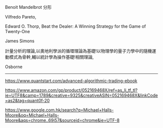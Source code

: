 Benoit Mandelbrot
分形

Vilfredo Pareto,

Edward O. Thorp,
Beat the Dealer: A Winning Strategy for the Game of Twenty-One

James Simons

計量分析的理論,以奧地利學派的循環理論為基礎!以物理學的量子力學中的隨機運動模式為骨幹,輔以統計學為操作基礎!相關理論,


Osborne


-----
https://www.quantstart.com/advanced-algorithmic-trading-ebook

https://www.amazon.com/gp/product/052169468X/ref=as_li_tf_tl?ie=UTF8&camp=1789&creative=9325&creativeASIN=052169468X&linkCode=as2&tag=quant0f-20

https://www.google.com.hk/search?q=Michael+Halls-Moore&oq=Michael+Halls-Moore&aqs=chrome..69i57&sourceid=chrome&ie=UTF-8
